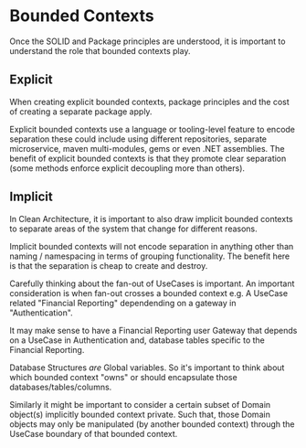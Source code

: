 # Bounded Contexts

Once the SOLID and Package principles are understood, it is important to understand the role that bounded contexts play.

## Explicit 

When creating explicit bounded contexts, package principles and the cost of creating a separate package apply.

Explicit bounded contexts use a language or tooling-level feature to encode separation these could include using different repositories, separate microservice, maven multi-modules, gems or even .NET assemblies.
The benefit of explicit bounded contexts is that they promote clear separation (some methods enforce explicit decoupling more than others).

## Implicit

In Clean Architecture, it is important to also draw implicit bounded contexts to separate areas of the system that change for different reasons. 

Implicit bounded contexts will not encode separation in anything other than naming / namespacing in terms of grouping functionality. 
The benefit here is that the separation is cheap to create and destroy.

Carefully thinking about the fan-out of UseCases is important. An important consideration is when fan-out crosses a bounded context
e.g. A UseCase related "Financial Reporting" dependending on a gateway in "Authentication". 

It may make sense to have a Financial Reporting user Gateway that depends on a UseCase in Authentication and, database tables specific to the Financial Reporting.

Database Structures *are* Global variables. So it's important to think about which bounded context "owns" or should encapsulate those databases/tables/columns.

Similarly it might be important to consider a certain subset of Domain object(s) implicitly bounded context private. 
Such that, those Domain objects may only be manipulated (by another bounded context) through the UseCase boundary of that bounded context.
